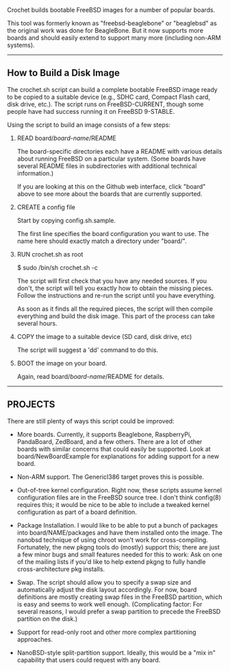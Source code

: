 Crochet builds bootable FreeBSD images for a number of popular boards.

This tool was formerly known as "freebsd-beaglebone" or
"beaglebsd" as the original work was done for BeagleBone.
But it now supports more boards and should easily extend
to support many more (including non-ARM systems).

***********************************************************

How to Build a Disk Image
-------------------------

The crochet.sh script can build a complete bootable
FreeBSD image ready to be copied to a suitable device
(e.g., SDHC card, Compact Flash card, disk drive, etc.).
The script runs on FreeBSD-CURRENT, though some people
have had success running it on FreeBSD 9-STABLE.

Using the script to build an image consists of a few steps:

1. READ board/*board-name*/README

   The board-specific directories each have a README
   with various details about running FreeBSD on a particular
   system.  (Some boards have several README files in
   subdirectories with additional technical information.)

   If you are looking at this on the Github web
   interface, click "board" above to see more about
   the boards that are currently supported.

2. CREATE a config file

   Start by copying config.sh.sample.

   The first line specifies the board configuration you
   want to use.  The name here should exactly match a
   directory under "board/".

3. RUN crochet.sh as root

   $ sudo /bin/sh crochet.sh -c <config file>

   The script will first check that you have any needed sources.
   If you don't, the script will tell you exactly how to obtain the
   missing pieces.  Follow the instructions and re-run the script
   until you have everything.

   As soon as it finds all the required pieces, the script will then
   compile everything and build the disk image.  This part of the
   process can take several hours.

4. COPY the image to a suitable device (SD card, disk drive, etc)

   The script will suggest a 'dd' command to do this.

5. BOOT the image on your board.

   Again, read board/*board-name*/README for details.

***********************************************************

PROJECTS
------------

There are still plenty of ways this script could
be improved:

* More boards.  Currently, it supports Beaglebone, RaspberryPi,
  PandaBoard, ZedBoard, and a few others.  There are a lot of
  other boards with similar concerns that could easily be
  supported.  Look at board/NewBoardExample for explanations
  for adding support for a new board.

* Non-ARM support.  The GenericI386 target proves this is possible.

* Out-of-tree kernel configuration.  Right now, these scripts assume
  kernel configuration files are in the FreeBSD source tree.  I don't
  think config(8) requires this; it would be nice to be able to
  include a tweaked kernel configuration as part of a board
  definition.

* Package Installation.  I would like to be able to put a bunch of
  packages into board/NAME/packages and have them installed onto the
  image.  The nanobsd technique of using chroot won't work for
  cross-compiling.  Fortunately, the new pkgng tools do (mostly)
  support this; there are just a few minor bugs and small features
  needed for this to work: Ask on one of the mailing lists if you'd
  like to help extend pkgng to fully handle cross-architecture pkg
  installs.

* Swap.  The script should allow you to specify a swap size and
  automatically adjust the disk layout accordingly.  For now, board
  definitions are mostly creating swap files in the FreeBSD
  partition, which is easy and seems to work well enough.
  (Complicating factor: For several reasons, I would prefer a swap
  partition to precede the FreeBSD partition on the disk.)

* Support for read-only root and other more complex partitioning
  approaches.

* NanoBSD-style split-partition support.  Ideally, this would be a
  "mix in" capability that users could request with any board.
